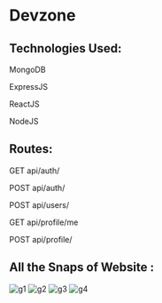 # Devzone

## Technologies Used:
MongoDB

ExpressJS

ReactJS

NodeJS


## Routes:
GET api/auth/

POST api/auth/

POST api/users/

GET api/profile/me

POST api/profile/

## All the Snaps of Website :
![g1](https://user-images.githubusercontent.com/54740987/122337521-15865c80-cf5c-11eb-88a9-17ea451bec2e.PNG)
![g2](https://user-images.githubusercontent.com/54740987/122337539-1ae3a700-cf5c-11eb-8ccd-9390644af8c6.PNG)
![g3](https://user-images.githubusercontent.com/54740987/122337557-2040f180-cf5c-11eb-86df-b411cf40c010.PNG)
![g4](https://user-images.githubusercontent.com/54740987/122337582-2767ff80-cf5c-11eb-95a5-030edab27257.PNG)
